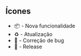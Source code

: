 ## Ícones
- :package: - Nova funcionalidade
- :recycle: - Atualização
- :bug:  - Correção de bug
- :checkered_flag: - Release